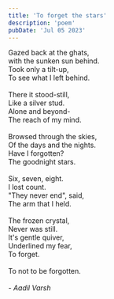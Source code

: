 ```yaml
---
title: 'To forget the stars'
description: 'poem'
pubDate: 'Jul 05 2023'
---
```

Gazed back at the ghats, <br/>with the sunken sun behind.<br/>Took only a tilt-up,<br/>To see what I left behind.<br/><br/>There it stood-still, <br/>Like a silver stud. <br/>Alone and beyond-<br/>The reach of my mind.<br/><br/>Browsed through the skies,<br/>Of the days and the nights.<br/>Have I forgotten? <br/>The goodnight stars. <br/><br/>Six, seven, eight. <br/>I lost count. <br/>"They never end", said, <br/>The arm that I held. <br/><br/>The frozen crystal, <br/>Never was still. <br/>It's gentle quiver, <br/>Underlined my fear, <br/>To forget. <br/><br/>To not to be forgotten. <br/><br/>*- Aadil Varsh*
